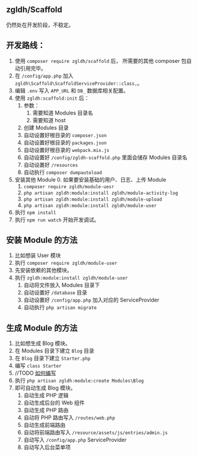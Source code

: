 ## zgldh/Scaffold

仍然处在开发阶段，不稳定。

## 开发路线：

1. 使用 `composer require zgldh/scaffold` 后， 所需要的其他 composer
 包自动引用完毕。
2. 在 `/config/app.php` 加入 `zgldh\Scaffold\ScaffoldServiceProvider::class,`。
2. 编辑 `.env` 写入 `APP_URL` 和 `DB_` 数据库相关配置。
3. 使用 `zgldh:scaffold:init` 后：
    1. 参数：
        1. 需要知道 Modules 目录名
        2. 需要知道 host    
    1. 创建 Modules 目录
    2. 自动设置好根目录的 `composer.json`
    3. 自动设置好根目录的 `packages.json` 
    4. 自动设置好根目录的 `webpack.mix.js`
    5. 自动设置好 `/config/zgldh-scaffold.php` 里面会储存 Modules 目录名
    6. 自动设置好 `/resources`
    7. 自动执行 `composer dumpautoload`
4. 安装其他 Module
    0. 如果要安装基础的用户、日志、上传 Module
    1. `composer require zgldh/module-uesr` 
    2.  `php artisan zgldh:module:install zgldh/module-activity-log`
    3.  `php artisan zgldh:module:install zgldh/module-upload`
    4.  `php artisan zgldh:module:install zgldh/module-user`
5. 执行 `npm install`
6. 执行 `npm run watch` 开始开发调试。

## 安装 Module 的方法

1. 比如想装 User 模块
2. 执行 `composer require zgldh/module-user`
3. 先安装依赖的其他模块。
4. 执行 `zgldh:module:install zgldh/module-user`
    1. 自动将文件放入 Modules 目录下
    2. 自动设置好 `/database` 目录
    3. 自动设置好 `/config/app.php` 加入对应的 ServiceProvider
    4. 自动执行 `php artisan migrate`
    
## 生成 Module 的方法

1. 比如想生成 Blog 模块。
2. 在 Modules 目录下建立 `Blog` 目录
3. 在 `Blog` 目录下建立 `Starter.php`
4. 编写 `class Starter` 
5. //TODO [如何编写](STARTER_SAMPLE.md)
6. 执行 `php artisan zgldh:module:create Modules\Blog`
7. 即可自动生成 Blog 模块。
    1. 自动生成 PHP 逻辑
    2. 自动生成后台的 Web 组件
    3. 自动生成 PHP 路由
    4. 自动将 PHP 路由写入 `/routes/web.php` 
    5. 自动生成前端路由
    6. 自动将前端路由写入 `/resource/assets/js/entries/admin.js`
    7. 自动写入 `/config/app.php` ServiceProvider
    8. 自动写入后台菜单项
